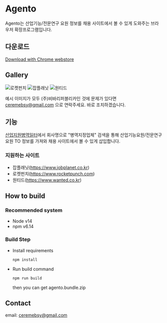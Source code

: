 # Agento
Agento는 산업기능/전문연구 요원 정보를 채용 사이트에서 볼 수 있게 도와주는 브라우저 확장프로그램입니다.

## 다운로드

[Download with Chrome webstore](https://chrome.google.com/webstore/detail/agento/ifnibakljlmafjjcbekkmjghggcjkckm?hl=ko&authuser=0)

## Gallery
![로켓펀치](https://user-images.githubusercontent.com/19284878/90379502-c65e6980-e0b5-11ea-863d-6e61f7369842.PNG)
![잡플래닛](https://user-images.githubusercontent.com/19284878/90379629-eb52dc80-e0b5-11ea-98e0-541cccc41215.PNG)
![원티드](https://user-images.githubusercontent.com/19284878/90379657-f6a60800-e0b5-11ea-888b-710daa70ec6e.PNG)

예시 이미지가 모두 (주)비바리퍼블리카인 것에 문제가 있다면 ceremebsy@gmail.com 으로 연락주세요. 바로 조치하겠습니다.

## 기능
[산업지원병역일터](https://work.mma.go.kr/)에서 회사명으로 "병역지정업체" 검색을 통해 산업기능요원/전문연구요원 TO 정보를 가져와 채용 사이트에서 볼 수 있게 삽입합니다.

### 지원하는 사이트
 * 잡플래닛(https://www.jobplanet.co.kr)
 * 로켓펀치(https://www.rocketpunch.com)
 * 원티드(https://www.wanted.co.kr)

## How to build
### Recommended system
 * Node v14
 * npm v6.14
### Build Step
 * Install requirements
   ```
   npm install
   ```
 * Run build command
   ```
   npm run build
   ```
   then you can get agento.bundle.zip

 ## Contact
 
 email: ceremebsy@gmail.com
